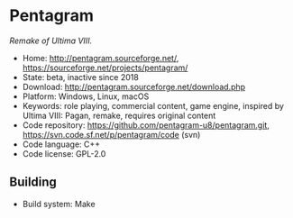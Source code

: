 # Pentagram

_Remake of Ultima VIII._

- Home: http://pentagram.sourceforge.net/, https://sourceforge.net/projects/pentagram/
- State: beta, inactive since 2018
- Download: http://pentagram.sourceforge.net/download.php
- Platform: Windows, Linux, macOS
- Keywords: role playing, commercial content, game engine, inspired by Ultima VIII: Pagan, remake, requires original content
- Code repository: https://github.com/pentagram-u8/pentagram.git, https://svn.code.sf.net/p/pentagram/code (svn)
- Code language: C++
- Code license: GPL-2.0

## Building

- Build system: Make

